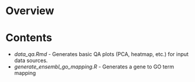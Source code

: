 Overview
========

Contents
========

- *data_qa.Rmd* - Generates basic QA plots (PCA, heatmap, etc.) for input data
sources.
- *generate_ensembl_go_mapping.R* - Generates a gene to GO term mapping 
